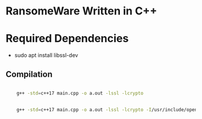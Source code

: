 # RansomeWare Written in C++ 


# Required Dependencies 

- sudo apt install libssl-dev


## Compilation 

```bash 

	g++ -std=c++17 main.cpp -o a.out -lssl -lcrypto 
	

	g++ -std=c++17 main.cpp -o a.out -lssl -lcrypto -I/usr/include/openssl
```
